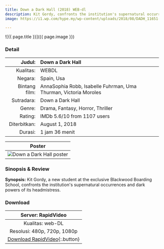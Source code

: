 ```yaml
---
title: Down a Dark Hall (2018) WEB-dl
description: Kit Gordy, confronts the institution's supernatural occurrences and dark powers of its headmistress.
image: https://i1.wp.com/hype.my/wp-content/uploads/2018/08/DADH_11651-1024x593.jpg

---
```


![{{ page.title }}]({{ page.image }})

### Detail

| Judul: | Down a Dark Hall |
|---:|:---|
| Kualitas: | WEBDL |
| Negara: | Spain, Usa |
| Bintang film: | AnnaSophia Robb, Isabelle Fuhrman, Uma Thurman, Victoria Moroles|
| Sutradara: | Down a Dark Hall| 
| Genre: | Drama, Fantasy, Horror, Thriller |
| Rating: | IMDb 5.6/10 from 1107 users |
| Diterbitkan: | August 1, 2018 |
| Durasi: | 1 jam 36 menit |

| Poster |
|:---:|
| ![Down a Dark Hall poster](https://i2.wp.com/hype.my/wp-content/uploads/2018/08/DarkHallChar_EPoster_1080x1920_01.jpg)

### Sinopsis & Review

**Synopsis:**
Kit Gordy, a new student at the exclusive Blackwood Boarding School, confronts the institution's supernatural occurrences and dark powers of its headmistress.

### Download

| Server: RapidVideo |
|:---:|
| Kualitas: web-DL |
| Resolusi: 480p, 720p, 1080p |
| [Download RapidVideo](https://safelink.knoacc.org/#fLsd7){:.button} |
